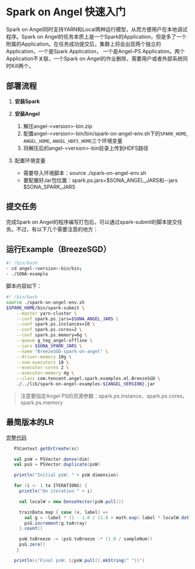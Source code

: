 # Spark on Angel 快速入门

Spark on Angel同时支持YARN和Local两种运行模型，从而方便用户在本地调试程序。Spark on Angel的任务本质上是一个Spark的Application，但是多了一个附属的Application。在任务成功提交后，集群上将会出现两个独立的Application，一个是Spark Application， 一个是Angel-PS Application。两个Application不关联，一个Spark on Angel的作业删除，需要用户或者外部系统同时Kill两个。

## 部署流程

1. **安装Spark**
2. **安装Angel**
	1. 解压angel-\<version\>-bin.zip
	2. 配置angel-\<version\>-bin/bin/spark-on-angel-env.sh下的`SPARK_HOME`, `ANGEL_HOME`, `ANGEL_HDFS_HOME`三个环境变量
	3. 将解压后的angel-\<version\>-bin目录上传到HDFS路径

3. 配置环境变量

	- 需要导入环境脚本：source ./spark-on-angel-env.sh
	- 要配置好Jar包位置：spark.ps.jars=\$SONA_ANGEL_JARS和--jars \$SONA_SPARK_JARS

## 提交任务

完成Spark on Angel的程序编写打包后，可以通过spark-submit的脚本提交任务。不过，有以下几个需要注意的地方：


## 运行Example（BreezeSGD）

```bash
#! /bin/bash
- cd angel-<version>-bin/bin; 
- ./SONA-example
```

脚本内容如下：

```bash
#! /bin/bash
source ./spark-on-angel-env.sh
$SPARK_HOME/bin/spark-submit \
    --master yarn-cluster \
    --conf spark.ps.jars=$SONA_ANGEL_JARS \
    --conf spark.ps.instances=10 \
    --conf spark.ps.cores=2 \
    --conf spark.ps.memory=6g \
    --queue g_teg_angel-offline \
    --jars $SONA_SPARK_JARS \
    --name "BreezeSGD-spark-on-angel" \
    --driver-memory 10g \
    --num-executors 10 \
    --executor-cores 2 \
    --executor-memory 4g \
    --class com.tencent.angel.spark.examples.ml.BreezeSGD \
    ./../lib/spark-on-angel-examples-${ANGEL_VERSION}.jar
```

> 注意要指定Angel PS的资源参数：spark.ps.instance，spark.ps.cores，spark.ps.memory


##  最简版本的LR

[完整代码](https://github.com/Tencent/angel/blob/branch-1.3.0/spark-on-angel/examples/src/main/scala/com/tencent/angel/spark/examples/ml/AngelLR.scala)

```scala
   PSContext.getOrCreate(sc)

   val psW = PSVector.dense(dim)
   val psG = PSVector.duplicate(psW)

   println("Initial psW: " + psW.dimension)

   for (i <- 1 to ITERATIONS) {
     println("On iteration " + i)

     val localW = new DenseVector(psW.pull())

     trainData.map { case (x, label) =>
       val g = -label * (1 - 1.0 / (1.0 + math.exp(-label * localW.dot(x)))) * x
       psG.increment(g.toArray)
     }.count()

     psW.toBreeze -= (psG.toBreeze :* (1.0 / sampleNum))
     psG.zero()
    }

   println(s"Final psW: ${psW.pull().mkString(" ")}")
```

